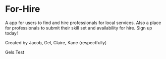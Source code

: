 # For-Hire
A app for users to find and hire professionals for local services. Also a place for professionals to submit their skill set and availability for hire. Sign up today!

Created by Jacob, Gel, Claire, Kane (respectfully)

Gels Test